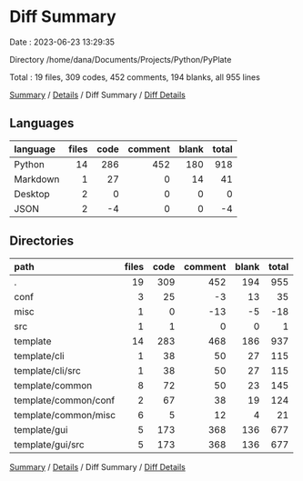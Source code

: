 # Diff Summary

Date : 2023-06-23 13:29:35

Directory /home/dana/Documents/Projects/Python/PyPlate

Total : 19 files,  309 codes, 452 comments, 194 blanks, all 955 lines

[Summary](results.md) / [Details](details.md) / Diff Summary / [Diff Details](diff-details.md)

## Languages
| language | files | code | comment | blank | total |
| :--- | ---: | ---: | ---: | ---: | ---: |
| Python | 14 | 286 | 452 | 180 | 918 |
| Markdown | 1 | 27 | 0 | 14 | 41 |
| Desktop | 2 | 0 | 0 | 0 | 0 |
| JSON | 2 | -4 | 0 | 0 | -4 |

## Directories
| path | files | code | comment | blank | total |
| :--- | ---: | ---: | ---: | ---: | ---: |
| . | 19 | 309 | 452 | 194 | 955 |
| conf | 3 | 25 | -3 | 13 | 35 |
| misc | 1 | 0 | -13 | -5 | -18 |
| src | 1 | 1 | 0 | 0 | 1 |
| template | 14 | 283 | 468 | 186 | 937 |
| template/cli | 1 | 38 | 50 | 27 | 115 |
| template/cli/src | 1 | 38 | 50 | 27 | 115 |
| template/common | 8 | 72 | 50 | 23 | 145 |
| template/common/conf | 2 | 67 | 38 | 19 | 124 |
| template/common/misc | 6 | 5 | 12 | 4 | 21 |
| template/gui | 5 | 173 | 368 | 136 | 677 |
| template/gui/src | 5 | 173 | 368 | 136 | 677 |

[Summary](results.md) / [Details](details.md) / Diff Summary / [Diff Details](diff-details.md)
